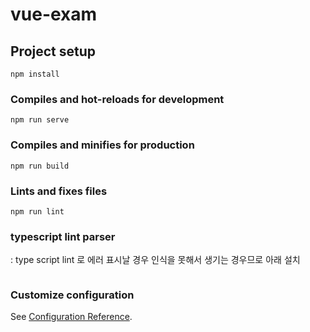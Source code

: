 # vue-exam

## Project setup

```
npm install
```

### Compiles and hot-reloads for development

```
npm run serve
```

### Compiles and minifies for production

```
npm run build
```

### Lints and fixes files

```
npm run lint
```

### typescript lint parser

: type script lint 로 에러 표시날 경우 인식을 못해서 생기는 경우므로 아래 설치

```

```

### Customize configuration

See [Configuration Reference](https://cli.vuejs.org/config/).

